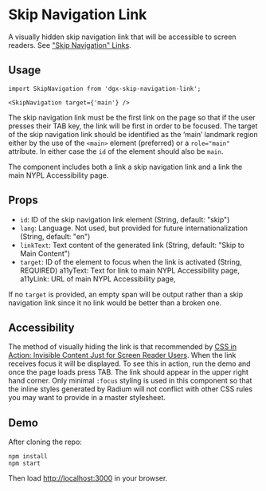 # Skip Navigation Link

A visually hidden skip navigation link that will be accessible to screen
readers. See
["Skip Navigation" Links](http://webaim.org/techniques/skipnav/).

## Usage

    import SkipNavigation from 'dgx-skip-navigation-link';

	<SkipNavigation target={'main'} />

The skip navigation link must be the first link on the page so that if
the user presses their TAB key, the link will be first in order to be
focused. The target of the skip navigation link should be identified
as the ‘main’ landmark region either by the use of the `<main>`
element (preferred) or a `role="main"` attribute. In either case the
`id` of the element should also be `main`.

The component includes both a link a skip navigation link and a link the main NYPL Accessibility page.

## Props

- `id`: ID of the skip navigation link element (String, default: "skip")
- `lang`: Language. Not used, but provided for future internationalization
  (String, default: "en")
- `linkText`: Text content of the generated link (String, default: "Skip to Main
  Content")
- `target`: ID of the element to focus when the link is activated (String,
  REQUIRED)
  a11yText: Text for link to main NYPL Accessibility page,
  a11yLink: URL of main NYPL Accessibility page,

If no `target` is provided, an empty span will be output rather than a skip
navigation link since it no link would be better than a broken one.

## Accessibility

The method of visually hiding the link is that recommended by
[CSS in Action: Invisible Content Just for Screen Reader Users](http://webaim.org/techniques/css/invisiblecontent/). When
the link receives focus it will be displayed. To see this in action, run the
demo and once the page loads press TAB. The link should appear in the upper
right hand corner. Only minimal `:focus` styling is used in this component so
that the inline styles generated by Radium will not conflict with other CSS
rules you may want to provide in a master stylesheet.

## Demo

After cloning the repo:

    npm install
    npm start

Then load [http://localhost:3000](http://localhost:3000) in your browser.
